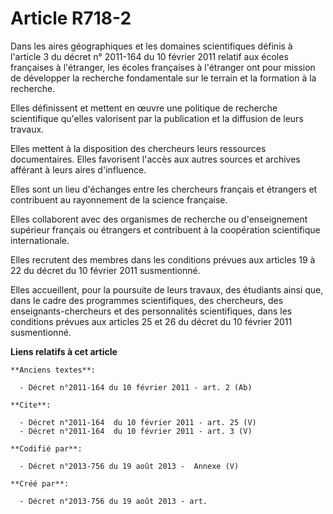 # Article R718-2

Dans les aires géographiques et les domaines scientifiques définis à l'article 3 du décret n° 2011-164 du 10 février 2011
relatif aux écoles françaises à l'étranger, les écoles françaises à l'étranger ont pour mission de développer la recherche
fondamentale sur le terrain et la formation à la recherche.

Elles définissent et mettent en œuvre une politique de recherche scientifique qu'elles valorisent par la publication et la
diffusion de leurs travaux.

Elles mettent à la disposition des chercheurs leurs ressources documentaires. Elles favorisent l'accès aux autres sources et
archives afférant à leurs aires d'influence.

Elles sont un lieu d'échanges entre les chercheurs français et étrangers et contribuent au rayonnement de la science
française.

Elles collaborent avec des organismes de recherche ou d'enseignement supérieur français ou étrangers et contribuent à la
coopération scientifique internationale.

Elles recrutent des membres dans les conditions prévues aux articles 19 à 22 du décret du 10 février 2011 susmentionné.

Elles accueillent, pour la poursuite de leurs travaux, des étudiants ainsi que, dans le cadre des programmes scientifiques,
des chercheurs, des enseignants-chercheurs et des personnalités scientifiques, dans les conditions prévues aux articles 25 et
26 du décret du 10 février 2011 susmentionné.

**Liens relatifs à cet article**

	**Anciens textes**:

	  - Décret n°2011-164 du 10 février 2011 - art. 2 (Ab)

	**Cite**:

	  - Décret n°2011-164  du 10 février 2011 - art. 25 (V)
	  - Décret n°2011-164  du 10 février 2011 - art. 3 (V)

	**Codifié par**:

	  - Décret n°2013-756 du 19 août 2013 -  Annexe (V)

	**Créé par**:

	  - Décret n°2013-756 du 19 août 2013 - art.
